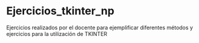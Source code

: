 # Ejercicios_tkinter_np
Ejercicios realizados por el docente para ejemplificar diferentes métodos y ejercicios para la utilización de TKINTER
